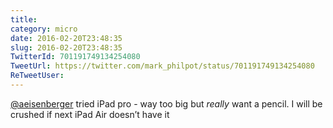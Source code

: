 ```yaml
---
title: 
category: micro
date: 2016-02-20T23:48:35
slug: 2016-02-20T23:48:35
TwitterId: 701191749134254080
TweetUrl: https://twitter.com/mark_philpot/status/701191749134254080
ReTweetUser: 
---
```


[@aeisenberger](https://twitter.com/aeisenberger) tried iPad pro - way too big but *really* want a pencil. I will be crushed if next iPad Air doesn’t have it